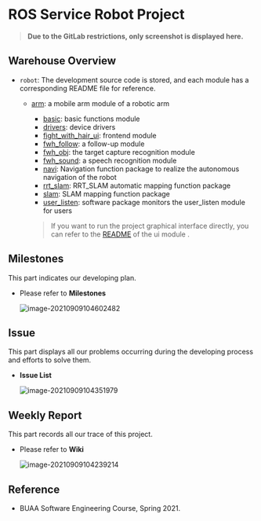 # ROS Service Robot Project

> **Due to the GitLab restrictions, only screenshot is displayed here.**

## Warehouse Overview

* `robot`: The development source code is stored, and each module has a corresponding README file for reference.

  * [arm](https://github.com/SilenceX12138/ROS-Intelligent-Service-Robot/tree/master/robot/src/arm): a mobile arm module of a robotic arm
	* [basic](https://github.com/SilenceX12138/ROS-Intelligent-Service-Robot/tree/master/robot/src/basic): basic functions module
	* [drivers](https://github.com/SilenceX12138/ROS-Intelligent-Service-Robot/tree/master/robot/src/drivers): device drivers
	* [fight_with_hair_ui](https://github.com/SilenceX12138/ROS-Intelligent-Service-Robot/tree/master/robot/src/fight_with_hair_ui): frontend module
	* [fwh_follow](https://github.com/SilenceX12138/ROS-Intelligent-Service-Robot/tree/master/robot/src/fwh_follow): a follow-up module
	* [fwh_obj](https://github.com/SilenceX12138/ROS-Intelligent-Service-Robot/tree/master/robot/src/fwh_obj): the target capture recognition module
	* [fwh_sound](https://github.com/SilenceX12138/ROS-Intelligent-Service-Robot/tree/master/robot/src/fwh_sound): a speech recognition module
	* [navi](https://github.com/SilenceX12138/ROS-Intelligent-Service-Robot/tree/master/robot/src/navi): Navigation function package to realize the autonomous navigation of the robot
	* [rrt_slam](https://github.com/SilenceX12138/ROS-Intelligent-Service-Robot/tree/master/robot/src/rrt_slam): RRT_SLAM automatic mapping function package
	* [slam](https://github.com/SilenceX12138/ROS-Intelligent-Service-Robot/tree/master/robot/src/slam): SLAM mapping function package
	* [user_listen](https://github.com/SilenceX12138/ROS-Intelligent-Service-Robot/tree/master/robot/src/user_listen): software package monitors the user_listen module for users
	
	> If you want to run the project graphical interface directly, you can refer to the [README](https://github.com/SilenceX12138/ROS-Intelligent-Service-Robot/tree/master/robot/src/fight_with_hair_ui) of the ui module .

## Milestones

This part indicates our developing plan.

* Please refer to **Milestones**

  ![image-20210909104602482](https://i.loli.net/2021/09/09/i3oDZnIv5LXtYGb.png)

## Issue

This part displays all our problems occurring during the developing process and efforts to solve them.

* **Issue List**

  ![image-20210909104351979](https://i.loli.net/2021/09/09/vkAQbmSpxwyrfBq.png)

## Weekly Report

This part records all our trace of this project.

* Please refer to **Wiki**

  ![image-20210909104239214](https://i.loli.net/2021/09/09/Q3bxIVnETrqmW96.png)

## Reference

* BUAA Software Engineering Course, Spring 2021.